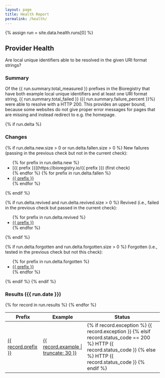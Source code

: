 ```yaml
---
layout: page
title: Health Report
permalink: /health/
---
```

{% assign run = site.data.health.runs[0] %}

## Provider Health

Are local unique identifiers able to be resolved in the given URI format
strings?

### Summary

Of the {{ run.summary.total_measured }} prefixes in the Bioregistry that have
both example local unique identifiers and at least one URI format string,
{{ run.summary.total_failed }} ({{ run.summary.failure_percent }}%) were able to
resolve with a HTTP 200. This provides an upper bound, because some websites do
not give proper error messages for pages that are missing and instead redirect
to e.g. the homepage.

{% if run.delta %}

### Changes

{% if run.delta.new.size > 0 or run.delta.fallen.size > 0 %}
New failures (passing in the previous check but not in the current check):

<ul>
{% for prefix in run.delta.new %}
<li>[{{ prefix }}](https://bioregistry.io/{{ prefix }}) (first check)</li>
{% endfor %}
{% for prefix in run.delta.fallen %}
<li><a href="https://bioregistry.io/{{ prefix }}">{{ prefix }}</a></li>
{% endfor %}
</ul>
{% endif %}

{% if run.delta.revived and run.delta.revived.size > 0 %}
Revived (i.e., failed in the previous check but passed in the current check):
<ul>
{% for prefix in run.delta.revived %}
<li><a href="https://bioregistry.io/{{ prefix }}">{{ prefix }}</a></li>
{% endfor %}
</ul>
{% endif %}

{% if run.delta.forgotten and run.delta.forgotten.size > 0 %}
Forgotten (i.e., tested in the previous check but not this check):
<ul>
{% for prefix in run.delta.forgotten %}
<li><a href="https://bioregistry.io/{{ prefix }}">{{ prefix }}</a></li>
{% endfor %}
</ul>
{% endif %}
{% endif %}

### Results ({{ run.date }})

<table>
   <thead>
      <tr>
         <th>Prefix</th>
         <th>Example</th>
         <th>Status</th>
      </tr>
   </thead>
   <tbody>
   {% for record in run.results %}
      <tr>
         <td><a href="https://bioregistry.io/{{ record.prefix }}">{{ record.prefix }}</a></td>
         <td><a href="{{ record.url | uri_escape }}">{{ record.example | truncate: 30 }}</a></td>
         <td>
            {% if record.exception %}
                {{ record.exception }}
            {% elsif record.status_code == 200 %}
                HTTP {{ record.status_code }}
            {% else %}
                HTTP {{ record.status_code }}
            {% endif %}
        </td>
      </tr>
   {% endfor %}
   </tbody>
</table>
